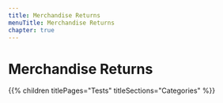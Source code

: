 ```yaml
---
title: Merchandise Returns
menuTitle: Merchandise Returns
chapter: true
---
```


# Merchandise Returns

{{% children titlePages="Tests" titleSections="Categories" %}}
